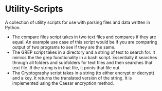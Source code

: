 # Utility-Scripts
A collection of utility scripts for use with parsing files and data written in Python.

* The compare files script takes in two text files and compares if they are equal. An example use case of this script would be if you are comparing output of two programs to see if they are the same.
* The GREP script takes in a directory and a string of text to search for. It mimics the the grep functionality in a bash script. Essentially it searches through all folders and subfolders for text files and then searches that text file. If the string is in that file, it prints that file out.
* The Cryptography script takes in a string (to either encrypt or decrypt) and a key. It returns the translated version of the string. It is implemented using the Caesar encryption method.
